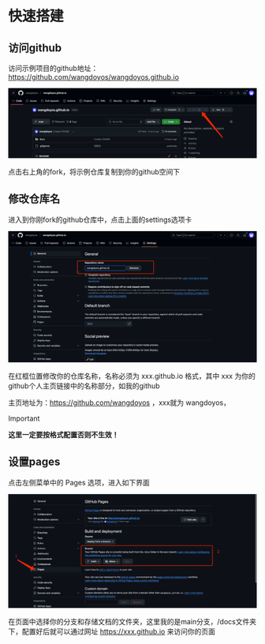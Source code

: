 # 快速搭建

## 访问github

访问示例项目的github地址：https://github.com/wangdoyos/wangdoyos.github.io

![github页面](_media/img_1.png)

点击右上角的fork，将示例仓库复制到你的github空间下

## 修改仓库名

进入到你刚fork的github仓库中，点击上面的settings选项卡

![github页面](_media/img_2.png)

在红框位置修改你的仓库名称，名称必须为 xxx.github.io 格式，其中 xxx 为你的github个人主页链接中的名称部分，如我的github

主页地址为：https://github.com/wangdoyos ，xxx就为 wangdoyos，

> [!IMPORTANT]
>
> **这里一定要按格式配置否则不生效！**

## 设置pages

点击左侧菜单中的 Pages 选项，进入如下界面

![github页面](_media/img_3.png)

在页面中选择你的分支和存储文档的文件夹，这里我的是main分支，/docs文件夹下，配置好后就可以通过网址 https://xxx.github.io 来访问你的页面

